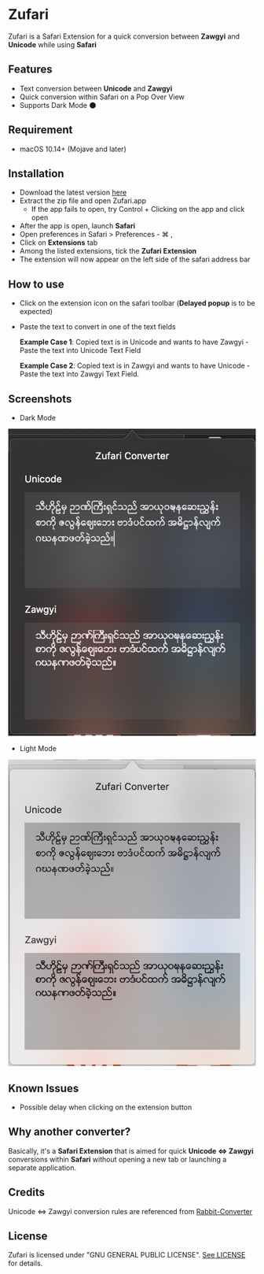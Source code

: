 # Zufari
Zufari is a Safari Extension for a quick conversion between **Zawgyi** and **Unicode** while using **Safari**

## Features
- Text conversion between **Unicode** and **Zawgyi**
- Quick conversion within Safari on a Pop Over View
- Supports Dark Mode 🌑

## Requirement
- macOS 10.14+ (Mojave and later)

## Installation
- Download the latest version [here](https://github.com/bupstan/Zufari/releases/)
- Extract the zip file and open Zufari.app
	- If the app fails to open, try Control + Clicking on the app and click open
- After the app is open, launch **Safari**
- Open preferences in Safari > Preferences - ⌘ ,
- Click on **Extensions** tab
- Among the listed extensions, tick the **Zufari Extension**
- The extension will now appear on the left side of the safari address bar

## How to use
- Click on the extension icon on the safari toolbar (**Delayed popup** is to be expected)
- Paste the text to convert in one of the text fields
		 
	**Example Case 1**: Copied text is in Unicode and wants to have Zawgyi
		 - Paste the text into Unicode Text Field
		 
	
	**Example Case 2**: Copied text is in Zawgyi and wants to have Unicode
		 - Paste the text into Zawgyi Text Field.

## Screenshots
- Dark Mode

![Dark Mode](screenshots/A4EB65E6-9A64-485A-9A38-5713E9E49014.jpeg)
- Light Mode

![Light Mode](screenshots/B7353193-CDF9-4306-B897-0310C11E6C26.jpeg)

## Known Issues
- Possible delay when clicking on the extension button

## Why another converter?
Basically, it's a **Safari Extension** that is aimed for quick **Unicode <=> Zawgyi** conversions within **Safari** without opening a new tab or launching a separate application.

## Credits
Unicode <=> Zawgyi conversion rules are referenced from [Rabbit-Converter](https://github.com/Rabbit-Converter/Rabbit)

## License
Zufari is licensed under "GNU GENERAL PUBLIC LICENSE". [See LICENSE](https://github.com/bupstan/Zufari/blob/master/LICENSE) for details.
